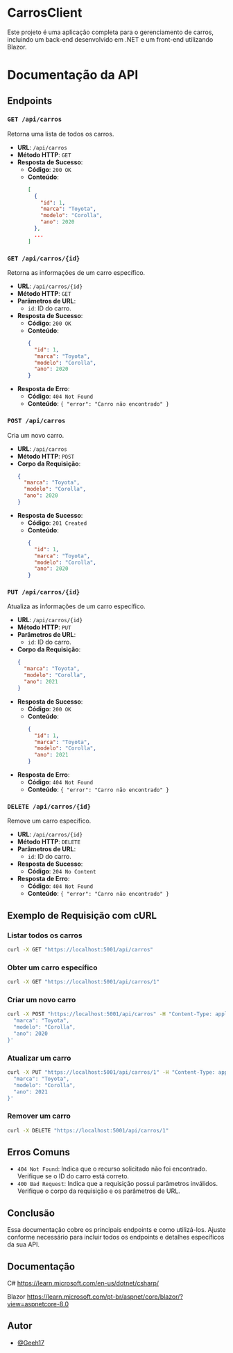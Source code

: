
# CarrosClient
Este projeto é uma aplicação completa para o gerenciamento de carros, incluindo um back-end desenvolvido em .NET e um front-end utilizando Blazor.



# Documentação da API

## Endpoints

### `GET /api/carros`

Retorna uma lista de todos os carros.

- **URL**: `/api/carros`
- **Método HTTP**: `GET`
- **Resposta de Sucesso**:
  - **Código**: `200 OK`
  - **Conteúdo**:
    ```json
    [
      {
        "id": 1,
        "marca": "Toyota",
        "modelo": "Corolla",
        "ano": 2020
      },
      ...
    ]
    ```

### `GET /api/carros/{id}`

Retorna as informações de um carro específico.

- **URL**: `/api/carros/{id}`
- **Método HTTP**: `GET`
- **Parâmetros de URL**:
  - `id`: ID do carro.
- **Resposta de Sucesso**:
  - **Código**: `200 OK`
  - **Conteúdo**:
    ```json
    {
      "id": 1,
      "marca": "Toyota",
      "modelo": "Corolla",
      "ano": 2020
    }
    ```
- **Resposta de Erro**:
  - **Código**: `404 Not Found`
  - **Conteúdo**: `{ "error": "Carro não encontrado" }`

### `POST /api/carros`

Cria um novo carro.

- **URL**: `/api/carros`
- **Método HTTP**: `POST`
- **Corpo da Requisição**:
  ```json
  {
    "marca": "Toyota",
    "modelo": "Corolla",
    "ano": 2020
  }
  ```
- **Resposta de Sucesso**:
  - **Código**: `201 Created`
  - **Conteúdo**:
    ```json
    {
      "id": 1,
      "marca": "Toyota",
      "modelo": "Corolla",
      "ano": 2020
    }
    ```

### `PUT /api/carros/{id}`

Atualiza as informações de um carro específico.

- **URL**: `/api/carros/{id}`
- **Método HTTP**: `PUT`
- **Parâmetros de URL**:
  - `id`: ID do carro.
- **Corpo da Requisição**:
  ```json
  {
    "marca": "Toyota",
    "modelo": "Corolla",
    "ano": 2021
  }
  ```
- **Resposta de Sucesso**:
  - **Código**: `200 OK`
  - **Conteúdo**:
    ```json
    {
      "id": 1,
      "marca": "Toyota",
      "modelo": "Corolla",
      "ano": 2021
    }
    ```
- **Resposta de Erro**:
  - **Código**: `404 Not Found`
  - **Conteúdo**: `{ "error": "Carro não encontrado" }`

### `DELETE /api/carros/{id}`

Remove um carro específico.

- **URL**: `/api/carros/{id}`
- **Método HTTP**: `DELETE`
- **Parâmetros de URL**:
  - `id`: ID do carro.
- **Resposta de Sucesso**:
  - **Código**: `204 No Content`
- **Resposta de Erro**:
  - **Código**: `404 Not Found`
  - **Conteúdo**: `{ "error": "Carro não encontrado" }`

## Exemplo de Requisição com cURL

### Listar todos os carros

```bash
curl -X GET "https://localhost:5001/api/carros"
```

### Obter um carro específico

```bash
curl -X GET "https://localhost:5001/api/carros/1"
```

### Criar um novo carro

```bash
curl -X POST "https://localhost:5001/api/carros" -H "Content-Type: application/json" -d '{
  "marca": "Toyota",
  "modelo": "Corolla",
  "ano": 2020
}'
```

### Atualizar um carro

```bash
curl -X PUT "https://localhost:5001/api/carros/1" -H "Content-Type: application/json" -d '{
  "marca": "Toyota",
  "modelo": "Corolla",
  "ano": 2021
}'
```

### Remover um carro

```bash
curl -X DELETE "https://localhost:5001/api/carros/1"
```

## Erros Comuns

- `404 Not Found`: Indica que o recurso solicitado não foi encontrado. Verifique se o ID do carro está correto.
- `400 Bad Request`: Indica que a requisição possui parâmetros inválidos. Verifique o corpo da requisição e os parâmetros de URL.

## Conclusão

Essa documentação cobre os principais endpoints e como utilizá-los. Ajuste conforme necessário para incluir todos os endpoints e detalhes específicos da sua API.

## Documentação

C#  https://learn.microsoft.com/en-us/dotnet/csharp/


Blazor  https://learn.microsoft.com/pt-br/aspnet/core/blazor/?view=aspnetcore-8.0


## Autor

- [@Geeh17](https://github.com/Geeh17)


